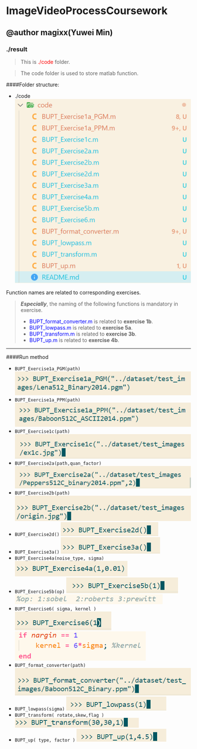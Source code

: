 # ImageVideoProcessCoursework
## @author magixx(Yuwei Min)

### ./result

>This is <font color=red >./code</font> folder.

>The code folder is used to store matlab function.

####Folder structure:
- ./code
	![Alt text](image.png)

Function names are related to corresponding exercises.
>***Especially***, the naming of the following functions is mandatory in exercise.
>- <font color=blue>BUPT_format_converter.m</font> is related to **exercise 1b**. 
>- <font color=blue>BUPT_lowpass.m</font> is related to **exercise 5a**.
>- <font color=blue>BUPT_transform.m</font> is related to **exercise 3b**.
>- <font color=blue>BUPT_up.m</font> is related to **exercise 4b**.

---
####Run method
- `BUPT_Exercise1a_PGM(path)`
  ![Alt text](image-2.png)
- `BUPT_Exercise1a_PPM(path)`
  ![Alt text](image-3.png)
- `BUPT_Exercise1c(path)`
  ![Alt text](image-4.png)
- `BUPT_Exercise2a(path,quan_factor)`
  ![Alt text](image-5.png)
- `BUPT_Exercise2b(path)`
  ![Alt text](image-6.png)
- `BUPT_Exercise2d()`
  ![Alt text](image-7.png)
- `BUPT_Exercise3a()`
  ![Alt text](image-8.png)
- `BUPT_Exercise4a(noise_type, sigma)`
  ![Alt text](image-9.png)
- `BUPT_Exercise5b(op)`
  ![Alt text](image-10.png)
  ![Alt text](image-17.png)
- `BUPT_Exercise6( sigma, kernel )`
  ![Alt text](image-11.png)
  ![Alt text](image-18.png)
- `BUPT_format_converter(path)`
  ![Alt text](image-12.png)
- `BUPT_lowpass(sigma)`
  ![Alt text](image-13.png)
- `BUPT_transform( rotate,skew,flag )`
  ![Alt text](image-14.png)
- `BUPT_up( type, factor )`
  ![Alt text](image-16.png)